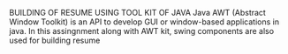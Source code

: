 BUILDING OF RESUME USING TOOL KIT OF JAVA
Java AWT (Abstract Window Toolkit) is an API to develop GUI or window-based applications in java.
In this assingnment along with AWT kit, swing components are also used for building resume 
